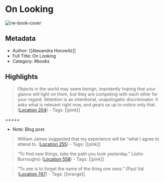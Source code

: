 # On Looking

![rw-book-cover](https://images-na.ssl-images-amazon.com/images/I/51VBpDzAwgL._SL200_.jpg)

## Metadata
- Author: [[Alexandra Horowitz]]
- Full Title: On Looking
- Category: #books

## Highlights

> Objects in the world may seem benign, impotently hoping that your glance will light on them, but they are competing with each other for your regard. Attention is an intentional, unapologetic discriminator. It asks what is relevant right now, and gears us up to notice only that. ([Location 204](https://readwise.io/to_kindle?action=open&asin=B009CBJ5RC&location=204))
    - Tags: [[pink]] 


+++++ 
- Note: Blog post


> William James suggested that my experience will be “what I agree to attend to. ([Location 255](https://readwise.io/to_kindle?action=open&asin=B009CBJ5RC&location=255))
    - Tags: [[pink]] 


> “To find new things, take the path you took yesterday.” (John Burroughs) ([Location 558](https://readwise.io/to_kindle?action=open&asin=B009CBJ5RC&location=558))
    - Tags: [[pink]] 


> “To see is to forget the name of the thing one sees.” (Paul Val ([Location 747](https://readwise.io/to_kindle?action=open&asin=B009CBJ5RC&location=747))
    - Tags: [[orange]] 

